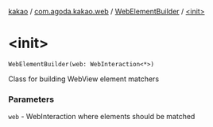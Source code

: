 [kakao](../../index.md) / [com.agoda.kakao.web](../index.md) / [WebElementBuilder](index.md) / [&lt;init&gt;](./-init-.md)

# &lt;init&gt;

`WebElementBuilder(web: WebInteraction<*>)`

Class for building WebView element matchers

### Parameters

`web` - WebInteraction where elements should be matched